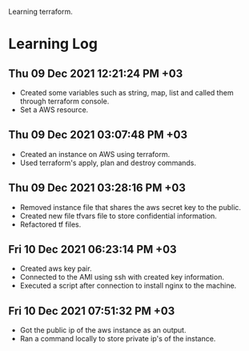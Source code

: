 Learning terraform.

# Learning Log
## Thu 09 Dec 2021 12:21:24 PM +03
- Created some variables such as string, map, list and called them through terraform console.
- Set a AWS resource.
## Thu 09 Dec 2021 03:07:48 PM +03
- Created an instance on AWS using terraform. 
- Used terraform's apply, plan and destroy commands.
## Thu 09 Dec 2021 03:28:16 PM +03
- Removed instance file that shares the aws secret key to the public.
- Created new file tfvars file to store confidential information.
- Refactored tf files.
## Fri 10 Dec 2021 06:23:14 PM +03
- Created aws key pair.
- Connected to the AMI using ssh with created key information.
- Executed a script after connection to install nginx to the machine.
## Fri 10 Dec 2021 07:51:32 PM +03
- Got the public ip of the aws instance as an output.
- Ran a command locally to store private ip's of the instance.
